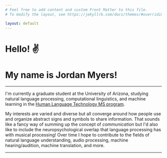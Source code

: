 ```yaml
---
# Feel free to add content and custom Front Matter to this file.
# To modify the layout, see https://jekyllrb.com/docs/themes/#overriding-theme-defaults

layout: default
---
```


# Hello! ✌️ 
# My name is Jordan Myers! 

---

I'm currently a graduate student at the University of Arizona, studying natural language processing, computational linguistics, and machine learning in the [Human Language Technology MS program](https://uazhlt.github.io/).

My interests are varied and diverse but all converge around how people use and organize abstract signs and symbols to share information. That sounds like a fancy way of summing up the concept of *communication* but I'd also like to include the neuropsychological overlap that language processing has with musical processing! Over time I hope to contribute to the fields of natural language understanding, audio processing, machine hearing/audition, machine translation, and more.

---



